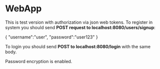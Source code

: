 # WebApp
This is test version with authorization via json web tokens.
To register in system you should send **POST request to localhost:8080/users/signup**:

{
"username":"user",
"password":"user123"
}

To login you should send **POST to localhost:8080/login** with the same body.

Password encryption is enabled.
